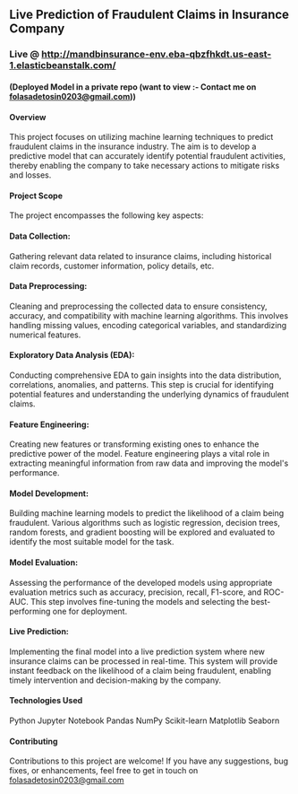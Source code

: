 ## Live Prediction of Fraudulent Claims in Insurance Company
### Live @ http://mandbinsurance-env.eba-qbzfhkdt.us-east-1.elasticbeanstalk.com/

#### (Deployed Model in a private repo (want to view :- Contact me on folasadetosin0203@gmail.com))
 
#### Overview
This project focuses on utilizing machine learning techniques to predict fraudulent claims in the insurance industry. The aim is to develop a predictive model that can accurately identify potential fraudulent activities, thereby enabling the company to take necessary actions to mitigate risks and losses.

#### Project Scope
The project encompasses the following key aspects:

#### Data Collection: 
Gathering relevant data related to insurance claims, including historical claim records, customer information, policy details, etc.

#### Data Preprocessing: 
Cleaning and preprocessing the collected data to ensure consistency, accuracy, and compatibility with machine learning algorithms. This involves handling missing values, encoding categorical variables, and standardizing numerical features.

#### Exploratory Data Analysis (EDA): 
Conducting comprehensive EDA to gain insights into the data distribution, correlations, anomalies, and patterns. This step is crucial for identifying potential features and understanding the underlying dynamics of fraudulent claims.

#### Feature Engineering: 
Creating new features or transforming existing ones to enhance the predictive power of the model. Feature engineering plays a vital role in extracting meaningful information from raw data and improving the model's performance.

#### Model Development: 
Building machine learning models to predict the likelihood of a claim being fraudulent. Various algorithms such as logistic regression, decision trees, random forests, and gradient boosting will be explored and evaluated to identify the most suitable model for the task.

#### Model Evaluation: 
Assessing the performance of the developed models using appropriate evaluation metrics such as accuracy, precision, recall, F1-score, and ROC-AUC. This step involves fine-tuning the models and selecting the best-performing one for deployment.

#### Live Prediction: 
Implementing the final model into a live prediction system where new insurance claims can be processed in real-time. This system will provide instant feedback on the likelihood of a claim being fraudulent, enabling timely intervention and decision-making by the company.

#### Technologies Used
Python
Jupyter Notebook
Pandas
NumPy
Scikit-learn
Matplotlib
Seaborn

#### Contributing
Contributions to this project are welcome! If you have any suggestions, bug fixes, or enhancements, feel free to get in touch on folasadetosin0203@gmail.com
